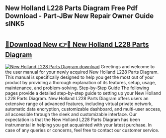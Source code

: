 ## New Holland L228 Parts Diagram Free Pdf Download - Part-JBw New Repair Owner Guide slNK5

# <h2><a href="http://dfrjgfh.blite.top/?on=New+Holland+L228+Parts+Diagram">🔗Download New 👉🔴 New Holland L228 Parts Diagram</a></h2>

[![New Holland L228 Parts Diagram download](https://i.imgur.com/lujVjoI.png)](http://dfrjgfh.blite.top/?on=New+Holland+L228+Parts+Diagram)
Greetings and welcome to the user manual for your newly acquired New Holland L228 Parts Diagram. This manual is specifically designed to help you get the most out of your product by providing a thorough explanation of its features, setup, usage, maintenance, and problem-solving. Step-by-Step Guide The following pages provide a detailed step-by-step guide to setting up your New Holland L228 Parts Diagram. New Holland L228 Parts Diagram offers users an extensive range of advanced features, including virtual private network, automatic data encryption, customizable dashboard, and multi-user access, all accessible through the sleek and customizable interface. Our expectation is that the New Holland L228 Parts Diagram has been instrumental in helping you get acquainted with your latest purchase. In case of any queries or concerns, feel free to contact our customer service.
